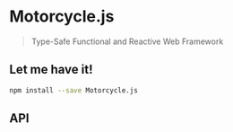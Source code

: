 # Motorcycle.js

> Type-Safe Functional and Reactive Web Framework

<!-- Write a short summary about your library here -->

## Let me have it!
```sh
npm install --save Motorcycle.js
```

## API

<!-- Describe your API here -->

